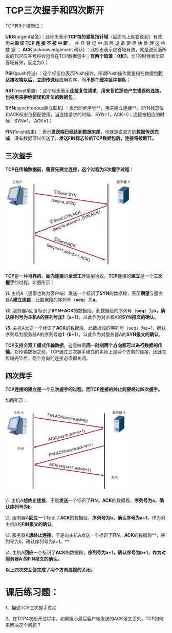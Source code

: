 #  	TCP三次握手和四次断开



TCP有6个控制位：

**URG**(urgent紧急)：此标志表示**TCP包的紧急指针域**（后面马上就要说到）有效，用来**保 证 TCP 连 接 不 被 中 断** ， 并 且 督 促 中 间 层 设 备 要 尽 快 处 理 这 些 数 据 ； **ACK**(acknowledgement 确认) ：此标志表示应答域有效，就是说前面所说的TCP应答号将会包含在TCP数据包中；**有两个取值：0和1**，为1的时候表示应答域有效，反之为0；

**PSH**(push传送) ：这个标志位表示Push操作。所谓Push操作就是指在数据包**到达接收端以后**，**立即传送**给应用程序，而**不是**在**缓冲区中排队**；

**RST**(reset重置) ：这个标志表示**连接复位请求**。**用来复位那些产生错误的连接**，**也被用来拒绝错误和非法的数据包；**

**SYN**(synchronous建立联机) ：表示同步序号**，用来建立连接**。SYN标志位和ACK标志位搭配使用，当连接请求的时候，SYN=1，ACK=0；连接被相应的时候，SYN=1， ACK=1；

**FIN**(finish结束) ：表示**发送端已经达到数据末尾**，也就是说双方的**数据传送完成**，没有数据可以传送了，**发送FIN标志位的TCP数据包后，连接将被断开。**



## 三次握手

**TCP在传输数据前，需要先建立连接，这个过程为3次握手过程：**

![wps1](images/wps1.png) 

**TCP**是一种**可靠的**，**面向连接**的**全双工**传输层协议。**TCP**连接的**建立**是一个**三次握手**的过程。如图所示：

**\1**. 主机A（通常也称为客户端）发送一个标识了**SYN**的数据段，表示**期望**与服务器A**建立连接**，此数据段的序列号（**seq**）为**a**。

**\2**. 服务器A回复标识了**SYN+ACK**的数据段，此数据段的序列号（**seq**）为**b，**确认序列号为主机A的序列号加**1（a+1）**，以此作为对主机A的**SYN报文的确认**。



**\3.** 主机A发送一个标识了**ACK**的数据段，此数据段的序列号（seq）为a+1，确认序列号为服务器A的序列号加**1（b+1**），以此作为对服务器A的**SYN报文的确认**。

**TCP支持全双工模式传输数据**，这意味着**同一时刻两个方向都可以进行数据的传输**。在传输数据之前，TCP通过三次握手建立的实际上是两个方向的连接，因此在传输完毕后，两个方向的连接必须都关闭。



## 四次挥手

**TCP连接的建立是一个三次握手的过程，而TCP连接的终止则要经过四次握手。**

如图所示：

![wps2](images/wps2.png)

\1. 主机A**想终止连接**，于是**发送**一个标识了**FIN，ACK**的数据段，**序列号为a，确认序列号为b**。

\2. 服务器A**回应**一个标识了**ACK**的数据段，**序列号为b，确认序号为a+1**，作为对主机A的**FIN报文的确认**。

\3. 服务器A**想终止连接**，于是向主机A发送一个标识了**FIN，ACK**的数据段**，序列号为b，确认序列号为a+1。**

\4. 主机A**回应**一个标识了**ACK**的数据段，**序列号为a+1，确认序号为b+1，作为对服务器A 的FIN报文的确认。**

**以上四次交互便完成了两个方向连接的关闭。**

 

# **课后练习题：**

1、描述TCP三次握手过程

2、在TCP4次断开过程中，如果担心最后客户端发送的ACK报文丢失，TCP如何来解决这个问题？